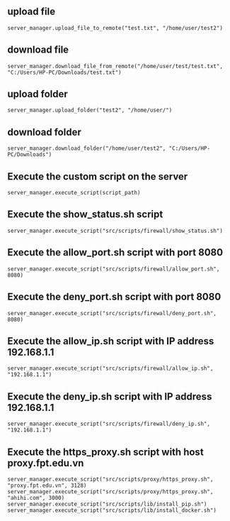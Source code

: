 ## upload file
```server_manager.upload_file_to_remote("test.txt", "/home/user/test2")```

## download file
```server_manager.download_file_from_remote("/home/user/test/test.txt", "C:/Users/HP-PC/Downloads/test.txt")```

## upload folder
```server_manager.upload_folder("test2", "/home/user/")```

## download folder
```server_manager.download_folder("/home/user/test2", "C:/Users/HP-PC/Downloads")```

## Execute the custom script on the server
```server_manager.execute_script(script_path)```

## Execute the show_status.sh script
```server_manager.execute_script("src/scripts/firewall/show_status.sh")```

## Execute the allow_port.sh script with port 8080
```server_manager.execute_script("src/scripts/firewall/allow_port.sh", 8080)```

## Execute the deny_port.sh script with port 8080
```server_manager.execute_script("src/scripts/firewall/deny_port.sh", 8080)```

## Execute the allow_ip.sh script with IP address 192.168.1.1
```server_manager.execute_script("src/scripts/firewall/allow_ip.sh", "192.168.1.1")```

## Execute the deny_ip.sh script with IP address 192.168.1.1
```server_manager.execute_script("src/scripts/firewall/deny_ip.sh", "192.168.1.1")```

## Execute the https_proxy.sh script with host proxy.fpt.edu.vn
```
server_manager.execute_script("src/scripts/proxy/https_proxy.sh", "proxy.fpt.edu.vn", 3128)
server_manager.execute_script("src/scripts/proxy/https_proxy.sh", "ahihi.com", 3000)
server_manager.execute_script("src/scripts/lib/install_pip.sh")
server_manager.execute_script("src/scripts/lib/install_docker.sh")
```